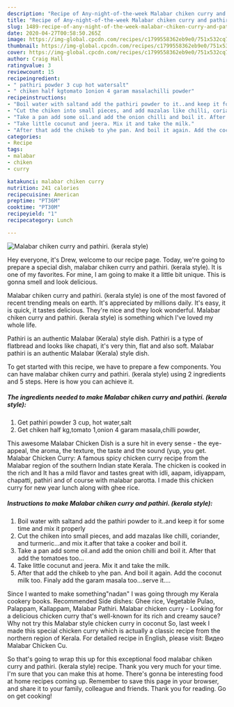 ```yaml
---
description: "Recipe of Any-night-of-the-week Malabar chiken curry and pathiri. (kerala style)"
title: "Recipe of Any-night-of-the-week Malabar chiken curry and pathiri. (kerala style)"
slug: 1489-recipe-of-any-night-of-the-week-malabar-chiken-curry-and-pathiri-kerala-style
date: 2020-04-27T00:58:50.265Z
image: https://img-global.cpcdn.com/recipes/c1799558362eb9e0/751x532cq70/malabar-chiken-curry-and-pathiri-kerala-style-recipe-main-photo.jpg
thumbnail: https://img-global.cpcdn.com/recipes/c1799558362eb9e0/751x532cq70/malabar-chiken-curry-and-pathiri-kerala-style-recipe-main-photo.jpg
cover: https://img-global.cpcdn.com/recipes/c1799558362eb9e0/751x532cq70/malabar-chiken-curry-and-pathiri-kerala-style-recipe-main-photo.jpg
author: Craig Hall
ratingvalue: 3
reviewcount: 15
recipeingredient:
- " pathiri powder 3 cup hot watersalt"
- " chiken half kgtomato 1onion 4 garam masalachilli powder"
recipeinstructions:
- "Boil water with saltand add the pathiri powder to it..and keep it for some time and mix it properly"
- "Cut the chiken into small pieces, and add mazalas like chilli, coriander, and turmeric...and mix it.after that take a cooker and boil it."
- "Take a pan add some oil.and add the onion chilli and boil it. After that add the tomatoes too..."
- "Take little cocunut and jeera. Mix it and take the milk."
- "After that add the chikeb to yhe pan. And boil it again. Add the coconut milk too. Finaly add the garam masala too...serve it...."
categories:
- Recipe
tags:
- malabar
- chiken
- curry

katakunci: malabar chiken curry 
nutrition: 241 calories
recipecuisine: American
preptime: "PT36M"
cooktime: "PT30M"
recipeyield: "1"
recipecategory: Lunch

---
```



![Malabar chiken curry and pathiri. (kerala style)](https://img-global.cpcdn.com/recipes/c1799558362eb9e0/751x532cq70/malabar-chiken-curry-and-pathiri-kerala-style-recipe-main-photo.jpg)

Hey everyone, it's Drew, welcome to our recipe page. Today, we're going to prepare a special dish, malabar chiken curry and pathiri. (kerala style). It is one of my favorites. For mine, I am going to make it a little bit unique. This is gonna smell and look delicious.

Malabar chiken curry and pathiri. (kerala style) is one of the most favored of recent trending meals on earth. It's appreciated by millions daily. It's easy, it is quick, it tastes delicious. They're nice and they look wonderful. Malabar chiken curry and pathiri. (kerala style) is something which I've loved my whole life.

Pathiri is an authentic Malabar (Kerala) style dish. Pathiri is a type of flatbread and looks like chapati, it&#39;s very thin, flat and also soft. Malabar pathiri is an authentic Malabar (Kerala) style dish.


To get started with this recipe, we have to prepare a few components. You can have malabar chiken curry and pathiri. (kerala style) using 2 ingredients and 5 steps. Here is how you can achieve it.

<!--inarticleads1-->

##### The ingredients needed to make Malabar chiken curry and pathiri. (kerala style):

1. Get  pathiri powder 3 cup, hot water,salt
1. Get  chiken half kg,tomato 1,onion 4 garam masala,chilli powder,


This awesome Malabar Chicken Dish is a sure hit in every sense - the eye-appeal, the aroma, the texture, the taste and the sound (yup, you get. Malabar Chicken Curry: A famous spicy chicken curry recipe from the Malabar region of the southern Indian state Kerala. The chicken is cooked in the rich and It has a mild flavor and tastes great with idli, aapam, idiyappam, chapatti, pathiri and of course with malabar parotta. I made this chicken curry for new year lunch along with ghee rice. 

<!--inarticleads2-->

##### Instructions to make Malabar chiken curry and pathiri. (kerala style):

1. Boil water with saltand add the pathiri powder to it..and keep it for some time and mix it properly
1. Cut the chiken into small pieces, and add mazalas like chilli, coriander, and turmeric...and mix it.after that take a cooker and boil it.
1. Take a pan add some oil.and add the onion chilli and boil it. After that add the tomatoes too...
1. Take little cocunut and jeera. Mix it and take the milk.
1. After that add the chikeb to yhe pan. And boil it again. Add the coconut milk too. Finaly add the garam masala too...serve it....


Since I wanted to make something&#34;nadan&#34; I was going through my Kerala cookery books. Recommended Side dishes: Ghee rice, Vegetable Pulao, Palappam, Kallappam, Malabar Pathiri. Malabar chicken curry - Looking for a delicious chicken curry that&#39;s well-known for its rich and creamy sauce? Why not try this Malabar style chicken curry in coconut So, last week I made this special chicken curry which is actually a classic recipe from the northern region of Kerala. For detailed recipe in English, please visit: Видео Malabar Chicken Cu. 

So that's going to wrap this up for this exceptional food malabar chiken curry and pathiri. (kerala style) recipe. Thank you very much for your time. I'm sure that you can make this at home. There's gonna be interesting food at home recipes coming up. Remember to save this page in your browser, and share it to your family, colleague and friends. Thank you for reading. Go on get cooking!
